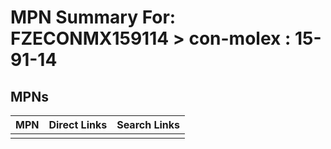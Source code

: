 



# MPN Summary For: FZECONMX159114 > con-molex : 15-91-14

## MPNs
  

|MPN|Direct Links|Search Links|
| :--- | :--- | :--- |
||||
